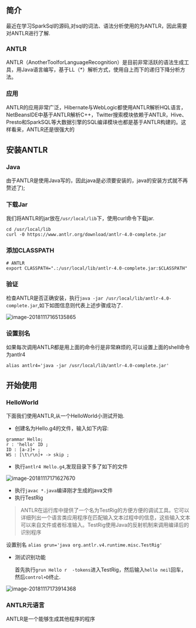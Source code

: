 ## 简介

最近在学习SparkSql的源码,对sql的词法、语法分析使用的为ANTLR，因此需要对ANTLR进行了解.

### ANTLR

ANTLR（AnotherToolforLanguageRecognition）是目前非常活跃的语法生成工具，用Java语言编写，基于LL（*）解析方式，使用自上而下的递归下降分析方法。

### 应用

ANTLR的应用非常广泛，Hibernate与WebLogic都使用ANTLR解析HQL语言，NetBeansIDE中基于ANTLR解析C++，Twitter搜索模块依赖于ANTLR，Hive、Presto和SparkSQL等大数据引擎的SQL编译模块也都是基于ANTLR构建的。这样看来，ANTLR还是很强大的

## 安装ANTLR

### Java

由于ANTLR是使用Java写的，因此java是必须要安装的，java的安装方式就不再赘述了);

### 下载Jar

我们将ANTLR的jar放在`/usr/local/lib`下，使用curl命令下载jar.

```
cd /usr/local/lib
curl -0 https://www.antlr.org/download/antlr-4.0-complete.jar
```

### 添加CLASSPATH

```
# ANTLR
export CLASSPATH=".:/usr/local/lib/antlr-4.0-complete.jar:$CLASSPATH"
```

### 验证

检查ANTLR是否正确安装，执行`java -jar /usr/local/lib/antlr-4.0-complete.jar`,如下如图信息则代表上述步骤成功了.

![image-20181117165135865](https://ws3.sinaimg.cn/large/006tNbRwly1fxb5qxw5faj315w0iy7gh.jpg)

### 设置别名

如果每次调用ANTLR都是用上面的命令行是非常麻烦的,可以设置上面的shell命令为antlr4

```
alias antlr4='java -jar /usr/local/lib/antlr-4.0-complete.jar'
```

## 开始使用

### HelloWorld

下面我们使用ANTLR,从一个HelloWorld小测试开始.

- 创建名为Hello.g4的文件，输入如下内容:

```ant
grammar Hello;
r : 'hello' ID ;
ID : [a-z]+ ;
WS : [\t\r\n]+ -> skip ;
```

- 执行`antlr4 Hello.g4`,发现目录下多了如下的文件

![image-20181117171627670](https://ws2.sinaimg.cn/large/006tNbRwly1fxb6gtu0iyj30yw08k42k.jpg)

- 执行`javac *.java`编译刚才生成的java文件
- 执行TestRig

> ANTLR在运行库中提供了一个名为TestRig的方便方便的调试工具。它可以详细列出一个语言类应用程序在匹配输入文本过程中的信息，这些输入文本可以来自文件或者标准输入。TestRig使用Java的反射机制来调用编译后的识别程序

设置别名 `alias grun='java org.antlr.v4.runtime.misc.TestRig'`

- 测试识别功能

  首先执行`grun Hello r  -tokens`进入TestRig，然后输入`hello neil`回车，然后`control+D`终止.

![image-20181117173914368](https://ws1.sinaimg.cn/large/006tNbRwly1fxb74htqz3j30uc05qmyr.jpg)

### ANTLR元语言

ANTLR是一个能够生成其他程序的程序



















